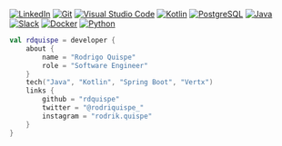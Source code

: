 [![LinkedIn](https://warehouse-camo.ingress.cmh1.psfhosted.org/5e684aa6413250a7417520a2c5e1ef17f77bc0f8/68747470733a2f2f696d672e736869656c64732e696f2f62616467652f4c696e6b6564496e2d3030373742353f7374796c653d666f722d7468652d6261646765266c6f676f3d6c696e6b6564696e266c6f676f436f6c6f723d7768697465267374796c653d666c61742d737175617265)](https://co.linkedin.com/in/rodquispe)
[![Git](https://img.shields.io/badge/Git-F05032?style=flat-square&logo=Git&logoColor=white)](https://co.linkedin.com/in/rodquispe)
[![Visual Studio Code](https://img.shields.io/badge/Visual_Studio_Code-007ACC?style=flat-square&logo=Visual-Studio-Code&logoColor=white)](https://co.linkedin.com/in/rodquispe)
[![Kotlin](https://img.shields.io/badge/-kotlin-006a71?style=flat-square&logo=kotlin)](https://co.linkedin.com/in/rodquispe)
[![PostgreSQL](https://img.shields.io/badge/-PostgreSQL-336791?style=flat-square&logo=postgresql)](https://co.linkedin.com/in/rodquispe)
[![Java](https://img.shields.io/badge/-java-E34A86?style=flat-square&logo=java)](https://co.linkedin.com/in/rodquispe)
[![Slack](https://img.shields.io/badge/Slack-red?style=flat-square&logo=slack)](https://co.linkedin.com/in/rodquispe)
[![Docker](https://img.shields.io/badge/Docker-black?style=flat-square&logo=docker)](https://co.linkedin.com/in/rodquispe)
[![Python](https://img.shields.io/badge/Python-3776AB?style=flat-square&logo=Python&logoColor=white)](https://co.linkedin.com/in/rodquispe)


```kotlin
val rdquispe = developer {
    about {
        name = "Rodrigo Quispe"
        role = "Software Engineer"
    }
    tech("Java", "Kotlin", "Spring Boot", "Vertx")
    links {
        github = "rdquispe"
        twitter = "@rodriquispe_"
        instagram = "rodrik.quispe"
    }
}
```
